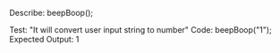 Describe: beepBoop();

Test: "It will convert user input string to number"
Code: beepBoop("1");
Expected Output: 1